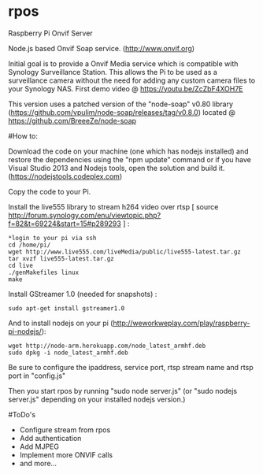 # rpos
Raspberry Pi Onvif Server

Node.js based Onvif Soap service. (http://www.onvif.org) 

Initial goal is to provide a Onvif Media service which is compatible with Synology Surveillance Station.
This allows the Pi to be used as a surveillance camera without the need for adding any custom camera files to your Synology NAS.
First demo video @ https://youtu.be/ZcZbF4XOH7E

This version uses a patched version of the "node-soap" v0.80 library (https://github.com/vpulim/node-soap/releases/tag/v0.8.0) located @ https://github.com/BreeeZe/node-soap

#How to:

Download the code on your machine (one which has nodejs installed) and restore the dependencies using the "npm update" command or if you have Visual Studio 2013 and Nodejs tools, open the solution and build it. (https://nodejstools.codeplex.com)

Copy the code to your Pi.

Install the live555 library to stream h264 video over rtsp [ source http://forum.synology.com/enu/viewtopic.php?f=82&t=69224&start=15#p289293 ] :

	*login to your pi via ssh
	cd /home/pi/
	wget http://www.live555.com/liveMedia/public/live555-latest.tar.gz
	tar xvzf live555-latest.tar.gz
	cd live
	./genMakefiles linux
	make

Install GStreamer 1.0 (needed for snapshots) :

	sudo apt-get install gstreamer1.0

And to install nodejs on your pi (http://weworkweplay.com/play/raspberry-pi-nodejs/):

	wget http://node-arm.herokuapp.com/node_latest_armhf.deb
	sudo dpkg -i node_latest_armhf.deb

Be sure to configure the ipaddress, service port, rtsp stream name and rtsp port in "config.js"

Then you start rpos by running "sudo node server.js" (or "sudo nodejs server.js" depending on your installed nodejs version.)


#ToDo's
- Configure stream from rpos
- Add authentication
- Add MJPEG
- Implement more ONVIF calls
- and more...

